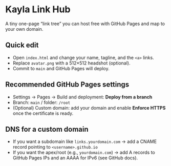 # Kayla Link Hub

A tiny one-page “link tree” you can host free with GitHub Pages and map to your own domain.

## Quick edit
- Open `index.html` and change your name, tagline, and the `<a>` links.
- Replace `avatar.png` with a 512×512 headshot (optional).
- Commit to `main` and GitHub Pages will deploy.

## Recommended GitHub Pages settings
- Settings → Pages → Build and deployment: **Deploy from a branch**
- Branch: `main` / folder: `/root`
- (Optional) Custom domain: add your domain and enable **Enforce HTTPS** once the certificate is ready.

## DNS for a custom domain
- If you want a subdomain like `links.yourdomain.com` → add a CNAME record pointing to `<username>.github.io`
- If you want the apex/root (e.g., `yourdomain.com`) → add A records to GitHub Pages IPs and an AAAA for IPv6 (see GitHub docs).


